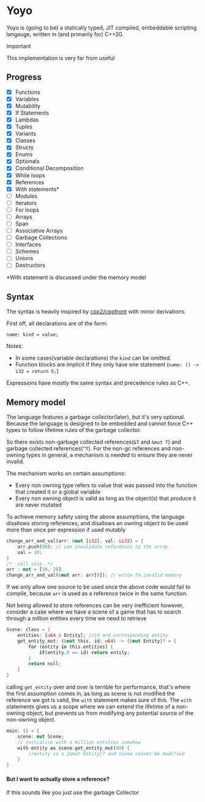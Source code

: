 # Yoyo

Yoyo is (going to be) a statically typed, JIT compiled, embeddable scripting
langauge, written in (and primarily for) C++20.

> [!IMPORTANT]
> This implementation is very far from useful

## Progress

- [x] Functions
- [x] Variables
- [x] Mutability
- [x] If Statements
- [x] Lambdas
- [x] Tuples
- [x] Variants
- [x] Classes
- [x] Structs
- [x] Enums
- [x] Optionals
- [x] Conditional Decomposition
- [x] While loops
- [x] References
- [x] With statements*
- [ ] Modules
- [ ] Iterators
- [ ] For loops
- [ ] Arrays
- [ ] Span
- [ ] Associative Arrays
- [ ] Garbage Collections
- [ ] Interfaces
- [ ] Schemes
- [ ] Unions
- [ ] Destructors

*With statement is discussed under the memory model

## Syntax

The syntax is heavily inspired by [cpp2/cppfront](https://github.com/hsutter/cppfront)
with minor derivations.

First off, all declarations are of the form:
```
name: kind = value;
```
Notes:
- In some cases(variable declarations) the `kind` can be omitted.
- Function blocks are implicit if they only have one statement 
(`name: () -> i32 = return 5;`)

Expressions have mostly the same syntax and precedence rules as C++.


## Memory model

The language features a garbage collector(later), but it's very optional. Because
the language is designed to be embedded and cannot force C++ types to
follow lifetime rules of the garbage collector.

So there exists non-garbage collected references(`&T` and `&mut T`) and garbage collected
references(`^T`). For the non-gc references and non-owning types in general, 
a mechanism is needed to ensure they are never invalid.

The mechanism works on certain assumptions:
- Every non owning type refers to value that was passed into the function that created it
or a global variable
- Every non owning object is valid as long as the object(s) that produce it are never mutated

To achieve memory safety using the above assumptions, the language disallows storing references,
and disallows an owning object to be used more than once per expression if used mutably
```rust
change_arr_and_val(arr: &mut [i32], val: &i32) = {
    arr.push(90); // can invalidate references to the array
    val = 10; 
}
/*  call site  */
arr : mut = [10, 20]
change_arr_and_val(&mut arr, arr[0]); // write to invalid memory
```
If we only allow one source to be used once the above code would fail to compile,
because `arr` is used as a reference twice in the same function.

Not being allowed to store references can be very inefficient however, consider a case where
we have a scene of a game that has to search through a million entities every time we need to retrieve
```rust
Scene: class = {
    entities: [u64 & Entity]; //id and corresponding entity
    get_entity_mut: (&mut this, id: u64) -> {&mut Entity}? = {
        for (entity in this.entities) {
            if(entity.0 == id) return entity;
        }
        return null;
    }
}
```
calling `get_entity` over and over is terrible for performance, that's where the first assumption comes in,
as long as scene is not modified the reference we got is valid, the `with` statement makes sure of this.
The `with` statements gives us a scope where we can extend the lifetime of a non-owning object, but prevents
us from modifying any potential source of the non-owning object.
```rust
main: () = {
    scene: mut Scene;
    // initialize with a million entities somehow
    with entity as scene.get_entity_mut(90) {
        //entity is a {&mut Entity}? and scene cannot be modified
    }
}
```


#### But I want to actually store a reference?

If this sounds like you just use the garbage Collector


